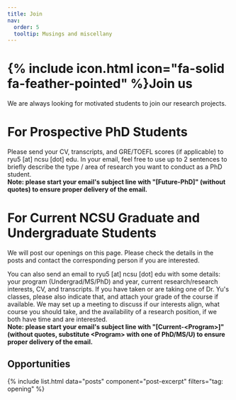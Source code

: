 ```yaml
---
title: Join
nav:
  order: 5
  tooltip: Musings and miscellany
---
```


# {% include icon.html icon="fa-solid fa-feather-pointed" %}Join us

We are always looking for motivated students to join our research projects.

# For Prospective PhD Students
Please send your CV, transcripts, and GRE/TOEFL scores (if applicable) to ryu5 [at] ncsu [dot] edu.
In your email, feel free to use up to 2 sentences to briefly describe the type / area of research you want to conduct as a PhD student.  
**Note: please start your email's subject line with "[Future-PhD]" (without quotes) to ensure proper delivery of the email.**

# For Current NCSU Graduate and Undergraduate Students

We will post our openings on this page. Please check the details in the posts and contact the corresponding person if you are interested.

You can also send an email to ryu5 [at] ncsu [dot] edu with some details: your program (Undergrad/MS/PhD) and year, current research/research interests, CV, and transcripts. If you have taken or are taking one of Dr. Yu's classes, please also indicate that, and attach your grade of the course if available. We may set up a meeting to discuss if our interests align, what course you should take, and the availability of a research position, if we both have time and are interested.  
**Note: please start your email's subject line with "[Current-\<Program\>]" (without quotes, substitute \<Program\> with one of PhD/MS/U) to ensure proper delivery of the email.**


## Opportunities

{% include list.html data="posts" component="post-excerpt" filters="tag: opening" %}


